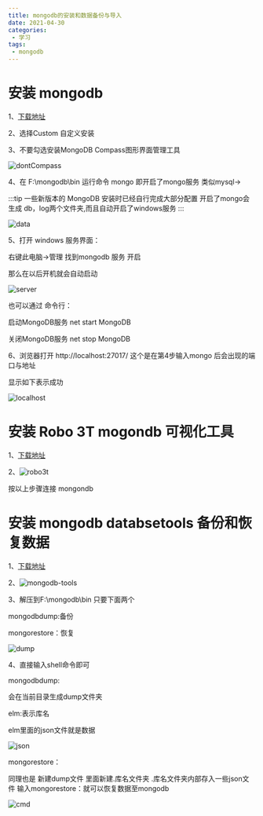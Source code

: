 ```yaml
---
title: mongodb的安装和数据备份与导入
date: 2021-04-30
categories:
 - 学习
tags:
 - mongodb
---
```



# 安装 mongodb

1、[下载地址](https://www.mongodb.com/try/download/community)

2、选择Custom 自定义安装

3、不要勾选安装MongoDB Compass图形界面管理工具

![dontCompass](./images/dontCompass.jpg)


4、在 F:\mongodb\bin 运行命令 mongo 即开启了mongo服务 类似mysql->

:::tip
一些新版本的 MongoDB 安装时已经自行完成大部分配置 开启了mongo会生成 db，log两个文件夹,而且自动开启了windows服务
:::

![data](./images/data.png)


5、打开 windows 服务界面：

右键此电脑->管理  找到mongodb 服务 开启

那么在以后开机就会自动启动

![server](./images/server.png)

也可以通过 命令行：

启动MongoDB服务 net start MongoDB

关闭MongoDB服务 net stop MongoDB


6、浏览器打开 http://localhost:27017/  这个是在第4步输入mongo 后会出现的端口与地址

显示如下表示成功

![localhost](./images/localhost.png)



# 安装 Robo 3T mogondb 可视化工具

1、[下载地址](https://robomongo.org/)

2、![robo3t](./images/robo3t.png) 

按以上步骤连接 mongondb



# 安装 mongodb databsetools 备份和恢复数据

1、[下载地址](https://www.mongodb.com/try/download/database-tools)

2、![mongodb-tools](./images/mongodb-tools.png) 

3、解压到F:\mongodb\bin  只要下面两个

mongodbdump:备份

mongorestore：恢复

![dump](./images/dump.png)


4、直接输入shell命令即可

mongodbdump:

会在当前目录生成dump文件夹  

elm:表示库名

elm里面的json文件就是数据

![json](./images/json.png)

mongorestore：

同理也是 新建dump文件 里面新建.库名文件夹  .库名文件夹内部存入一些json文件 输入mongorestore：就可以恢复数据至mongodb 


![cmd](./images/cmd.png)